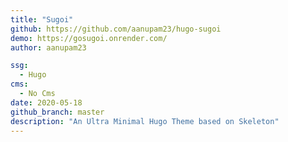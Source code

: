 ```yaml
---
title: "Sugoi"
github: https://github.com/aanupam23/hugo-sugoi
demo: https://gosugoi.onrender.com/
author: aanupam23

ssg:
  - Hugo
cms:
  - No Cms
date: 2020-05-18
github_branch: master
description: "An Ultra Minimal Hugo Theme based on Skeleton"
---
```

